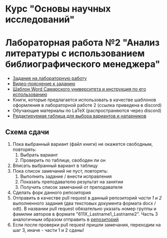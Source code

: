 # Курс "Основы научных исследований"
# Лабораторная работа №2 "Анализ литературы с использованием библиографического менеджера"

- [Задание на лабораторную работу](https://github.com/itsecd/academic-lab-2/blob/main/lab-2-task.pdf)
- [Видео-пояснение к заданию](https://youtu.be/yq67S7RBG7s)
- [Шаблон Word Самарского университета и инструкция по его использованию](https://github.com/itsecd/general)
- Книги, которые предлагается использовать в качестве шаблонов оформления в лабораторной работе 2 (ссылка приведена в discord)
- Обучающие материалы по LaTeX (распространяются через discord)
- [Редактируемая таблица для выбора вариантов и напарников](https://docs.google.com/spreadsheets/d/1R-cP8I9hl9CpbiC55VbrNmIYxqk8lHzQjK4q8qle42g/edit?usp=sharing)

## Схема сдачи

1. Пока выбранный вариант (файл книги) не окажется свободным, повторять:
	1. Выбрать вариант
	2. Проверить по таблице, свободен ли он
2. Вписать выбранный вариант в таблицу
3. Пока список замечаний не пуст, повторять:
	1. Выполнить задание / внести исправления
	2. Показать преподавателю результат на занятии
	3. Получить список замечаний от преподавателя
4. Сделать форк данного репозитория
5. Отправить в качестве pull request в данный репозиторий *части 1 и 2* выполненного задания (два текстовых документа формата docx / odt). В названии pull request обязательно указать номер группы и фамилии авторов в формате "611X_Lastname1_Lastname2". Часть 3 аналогичным образом отправить в [репозиторий](https://github.com/itsecd/academic-lab-2-latex)
6. Если после проверки pull request пришли замечания, переходим на шаг 3, иначе - части 1 и 2 сданы!
